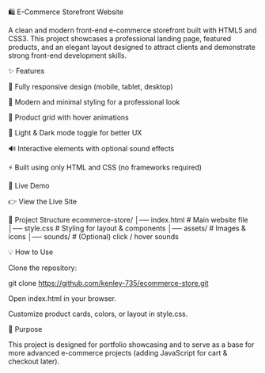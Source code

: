 🛍️ E-Commerce Storefront Website

A clean and modern front-end e-commerce storefront built with HTML5 and CSS3.
This project showcases a professional landing page, featured products, and an elegant layout designed to attract clients and demonstrate strong front-end development skills.

✨ Features

📱 Fully responsive design (mobile, tablet, desktop)

🎨 Modern and minimal styling for a professional look

🛒 Product grid with hover animations

🌙 Light & Dark mode toggle for better UX

🔊 Interactive elements with optional sound effects

⚡ Built using only HTML and CSS (no frameworks required)

🚀 Live Demo

👉 View the Live Site

📂 Project Structure
ecommerce-store/
│── index.html      # Main website file
│── style.css       # Styling for layout & components
│── assets/         # Images & icons
│── sounds/         # (Optional) click / hover sounds

💡 How to Use

Clone the repository:

git clone https://github.com/kenley-735/ecommerce-store.git


Open index.html in your browser.

Customize product cards, colors, or layout in style.css.

🎯 Purpose

This project is designed for portfolio showcasing and to serve as a base for more advanced e-commerce projects (adding JavaScript for cart & checkout later).
